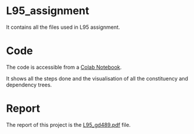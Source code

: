 # L95_assignment

It contains all the files used in L95 assignment.

# Code

The code is accessible from a [Colab Notebook](https://colab.research.google.com/drive/1FKp4hP_6hepxSLcpUgnJJq_JACxhQVSI?usp=sharing). 

It shows all the steps done and the visualisation of all the constituency and dependency trees.

# Report 

The report of this project is the [L95_gd489.pdf](../tree/master/L95_gd489.pdf) file.
